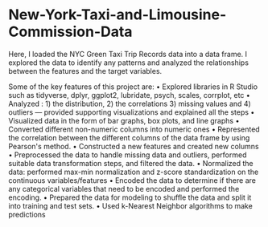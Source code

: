 # New-York-Taxi-and-Limousine-Commission-Data
Here, I loaded the NYC Green Taxi Trip Records data into a data frame. I explored the data to identify any patterns and analyzed the relationships between the features and the target variables.

Some of the key features of this project are: • Explored libraries in R Studio such as tidyverse, dplyr, ggplot2, lubridate, psych, scales, corrplot, etc • Analyzed : 1) the distribution, 2) the correlations 3) missing values and 4) outliers — provided supporting visualizations and explained all the steps • Visualized data in the form of bar graphs, box plots, and line graphs • Converted different non-numeric columns into numeric ones • Represented the correlation between the different columns of the data frame by using Pearson's method. • Constructed a new features and created new columns • Preprocessed the data to handle missing data and outliers, performed suitable data transformation steps, and filtered the data. • Normalized the data: performed max-min normalization and z-score standardization on the continuous variables/features • Encoded the data to determine if there are any categorical variables that need to be encoded and performed the encoding. • Prepared the data for modeling to shuffle the data and split it into training and test sets. • Used k-Nearest Neighbor algorithms to make predictions
